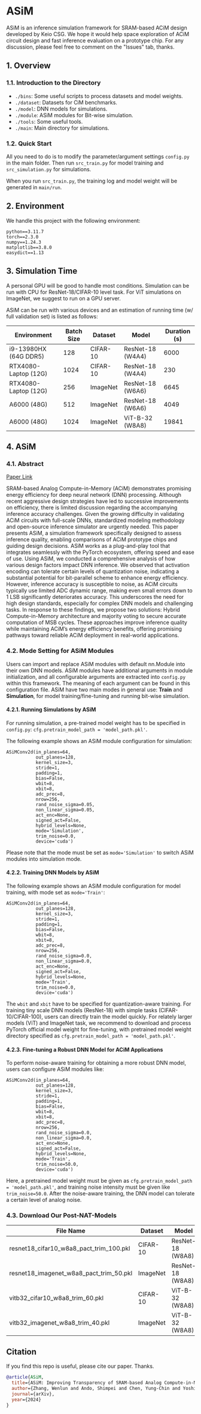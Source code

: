 # ASiM

ASiM is an inference simulation framework for SRAM-based ACiM design developed by Keio CSG. We hope it would help space exploration of ACiM circuit design and fast inference evaluation on a prototype chip. For any discussion, please feel free to comment on the "Issues" tab, thanks.

## 1. Overview

### 1.1. Introduction to the Directory

* `./bins`: Some useful scripts to process datasets and model weights.
* `./dataset`: Datasets for CiM benchmarks.
* `./model`: DNN models for simulations.
* `./module`: ASiM modules for Bit-wise simulation.
* `./tools`: Some useful tools.
* `./main`: Main directory for simulations.

### 1.2. Quick Start

All you need to do is to modify the parameter/argument settings `config.py` in the main folder. Then run `src_train.py` for model training and `src_simulation.py` for simulations.

When you run `src_train.py`, the training log and model weight will be generated in `main/run`.

## 2. Environment

We handle this project with the following environment:

```
python==3.11.7
torch==2.3.0
numpy==1.24.3
matplotlib==3.8.0
easydict==1.13
```

## 3. Simulation Time

A personal GPU will be good to handle most conditions. Simulation can be run with CPU for ResNet-18/CIFAR-10 level task. For ViT simulations on ImageNet, we suggest to run on a GPU server.

ASiM can be run with various devices and an estimation of running time (w/ full validation set) is listed as follows:

| Environment           | Batch Size | Dataset  | Model            | Duration (s) |
|-----------------------|------------|----------|------------------|--------------|
| i9-13980HX (64G DDR5) | 128        | CIFAR-10 | ResNet-18 (W4A4) | 6000         |
| RTX4080-Laptop (12G)  | 1024       | CIFAR-10 | ResNet-18 (W4A4) | 230          |
| RTX4080-Laptop (12G)  | 256        | ImageNet | ResNet-18 (W6A6) | 6645         |
| A6000 (48G)           | 512        | ImageNet | ResNet-18 (W6A6) | 4049         |
| A6000 (48G)           | 1024       | ImageNet | ViT-B-32 (W8A8)  | 19841        |

## 4. ASiM

### 4.1. Abstract

<a href="TODO" target="_blank">Paper Link</a>

SRAM-based Analog Compute-in-Memory (ACiM) demonstrates promising energy efficiency for deep neural network (DNN) processing. Although recent aggressive design strategies have led to successive improvements on efficiency, there is limited discussion regarding the accompanying inference accuracy challenges. Given the growing difficulty in validating ACiM circuits with full-scale DNNs, standardized modeling methodology and open-source inference simulator are urgently needed. This paper presents ASiM, a simulation framework specifically designed to assess inference quality, enabling comparisons of ACiM prototype chips and guiding design decisions. ASiM works as a plug-and-play tool that integrates seamlessly with the PyTorch ecosystem, offering speed and ease of use. Using ASiM, we conducted a comprehensive analysis of how various design factors impact DNN inference. We observed that activation encoding can tolerate certain levels of quantization noise, indicating a substantial potential for bit-parallel scheme to enhance energy efficiency. However, inference accuracy is susceptible to noise, as ACiM circuits typically use limited ADC dynamic range, making even small errors down to 1 LSB significantly deteriorates accuracy. This underscores the need for high design standards, especially for complex DNN models and challenging tasks. In response to these findings, we propose two solutions: Hybrid Compute-in-Memory architecture and majority voting to secure accurate computation of MSB cycles. These approaches improve inference quality while maintaining ACiM’s energy efficiency benefits, offering promising pathways toward reliable ACiM deployment in real-world applications.

### 4.2. Mode Setting for ASiM Modules
Users can import and replace ASiM modules with default nn.Module into their own DNN models. ASiM modules have additional arguments in module initialization, and all configurable arguments are extracted into `config.py` within this framework. The meaning of each argument can be found in this configuration file. ASiM have two main modes in general use: **Train** and **Simulation**, for model training/fine-tuning and running bit-wise simulation.

#### 4.2.1. Running Simulations by ASiM

For running simulation, a pre-trained model weight has to be specified in `config.py`: `cfg.pretrain_model_path = 'model_path.pkl'`.

The following example shows an ASiM module configuration for simulation:

```
ASiMConv2d(in_planes=64,
           out_planes=128,
           kernel_size=3,
           stride=1,
           padding=1,
           bias=False,
           wbit=8,
           xbit=8,
           adc_prec=8,
           nrow=256,
           rand_noise_sigma=0.05,
           non_linear_sigma=0.05,
           act_enc=None,
           signed_act=False,
           hybrid_levels=None,
           mode='Simulation',
           trim_noise=0.0,
           device='cuda')
```

Please note that the mode must be set as `mode='Simulation'` to switch ASiM modules into simulation mode.

#### 4.2.2. Training DNN Models by ASiM

The following example shows an ASiM module configuration for model training, with mode set as `mode='Train'`:

```
ASiMConv2d(in_planes=64,
           out_planes=128,
           kernel_size=3,
           stride=1,
           padding=1,
           bias=False,
           wbit=8,
           xbit=8,
           adc_prec=8,
           nrow=256,
           rand_noise_sigma=0.0,
           non_linear_sigma=0.0,
           act_enc=None,
           signed_act=False,
           hybrid_levels=None,
           mode='Train',
           trim_noise=0.0,
           device='cuda')
```

The `wbit` and `xbit` have to be specified for quantization-aware training. For training tiny scale DNN models (ResNet-18) with simple tasks (CIFAR-10/CIFAR-100), users can directly train the model quickly. For relately larger models (ViT) and ImageNet task, we recommend to download and process PyTorch official model weight for fine-tuning, with pretrained model weight directory specified as `cfg.pretrain_model_path = 'model_path.pkl'`.

#### 4.2.3. Fine-tuning a Robust DNN Model for ACiM Applications

To perform noise-aware training for obtaining a more robust DNN model, users can configure ASiM modules like:

```
ASiMConv2d(in_planes=64,
           out_planes=128,
           kernel_size=3,
           stride=1,
           padding=1,
           bias=False,
           wbit=8,
           xbit=8,
           adc_prec=8,
           nrow=256,
           rand_noise_sigma=0.0,
           non_linear_sigma=0.0,
           act_enc=None,
           signed_act=False,
           hybrid_levels=None,
           mode='Train',
           trim_noise=50.0,
           device='cuda')
```

Here, a pretrained model weight must be given as `cfg.pretrain_model_path = 'model_path.pkl'`, and training noise intensity must be given like `trim_noise=50.0`. After the noise-aware training, the DNN model can tolerate a certain level of analog noise.

### 4.3. Download Our Post-NAT-Models

| File Name                                | Dataset  | Model            | Link                                                                                                                                     |
|------------------------------------------|----------|------------------|------------------------------------------------------------------------------------------------------------------------------------------|
| resnet18_cifar10_w8a8_pact_trim_100.pkl  | CIFAR-10 | ResNet-18 (W8A8) | <a href="https://drive.google.com/file/d/1FoVjgLTTTZhFwD7plXZv1eWMHZzpEa-p/view?usp=drive_link" target="_blank">Google Drive</a>         |
| resnet18_imagenet_w8a8_pact_trim_50.pkl  | ImageNet | ResNet-18 (W8A8) | <a href="https://drive.google.com/file/d/1G42fgOUXJejV0f6rDMj2k3gDq1r7b3Z0/view?usp=drive_link" target="_blank">Google Drive</a>         |
| vitb32_cifar10_w8a8_trim_60.pkl          | CIFAR-10 | ViT-B-32 (W8A8)  | <a href="https://drive.google.com/file/d/1uypqLxoZA0hBX-UUOpk1-HsPAb3GDUqJ/view?usp=drive_link" target="_blank">Google Drive</a>         |
| vitb32_imagenet_w8a8_trim_40.pkl         | ImageNet | ViT-B-32 (W8A8)  | <a href="https://drive.google.com/file/d/1-3togKT0lIMjk4Bhsb5jO_DoqaNbUhGI/view?usp=drive_link" target="_blank">Google Drive</a>         |

## Citation

If you find this repo is useful, please cite our paper. Thanks.

```bibtex
@article{ASiM,
  title={ASiM: Improving Transparency of SRAM-based Analog Compute-in-Memory Research with an Open-Source Simulation Framework},
  author={Zhang, Wenlun and Ando, Shimpei and Chen, Yung-Chin and Yoshioka, Kentaro},
  journal={arXiv},
  year={2024}
}
